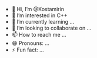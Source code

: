- 👋 Hi, I’m @Kostamirin
- 👀 I’m interested in C++
- 🌱 I’m currently learning ...
- 💞️ I’m looking to collaborate on ...
- 📫 How to reach me ...
- 😄 Pronouns: ...
- ⚡ Fun fact: ...

<!---
Kostamirin/Kostamirin is a ✨ special ✨ repository because its `README.md` (this file) appears on your GitHub profile.
You can click the Preview link to take a look at your changes.
--->
